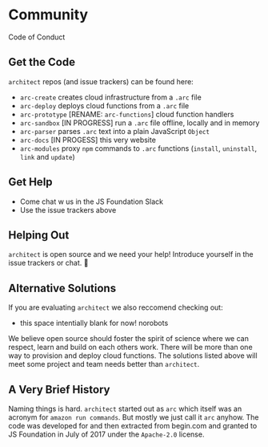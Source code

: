 # Community

Code of Conduct

## Get the Code

`architect` repos (and issue trackers) can be found here:

- `arc-create` creates cloud infrastructure from a `.arc` file
- `arc-deploy` deploys cloud functions from a `.arc` file
- `arc-prototype` [RENAME: `arc-functions`] cloud function handlers
- `arc-sandbox` [IN PROGRESS] run a `.arc` file offline, locally and in memory
- `arc-parser` parses `.arc` text into a plain JavaScript `Object`
- `arc-docs` [IN PROGESS] this very website
- `arc-modules` proxy `npm` commands to `.arc` functions (`install`, `uninstall`, `link` and `update`)

## Get Help

- Come chat w us in the JS Foundation Slack
- Use the issue trackers above

## Helping Out

`architect` is open source and we need your help! Introduce yourself in the issue trackers or chat. &#x1f49e;

## Alternative Solutions

If you are evaluating `architect` we also reccomend checking out:

- this space intentially blank for now! norobots

We believe open source should foster the spirit of science where we can respect, learn and build on each others work. There will be more than one way to provision and deploy cloud functions. The solutions listed above will meet some project and team needs better than `architect`.

## A Very Brief History

Naming things is hard. `architect` started out as `arc` which itself was an acronym for `amazon run commands`. But mostly we just call it `arc` anyhow. The code was developed for and then extracted from begin.com and granted to JS Foundation in July of 2017 under the `Apache-2.0` license.
